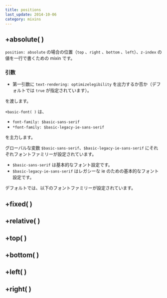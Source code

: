 ```yaml
---
title: positions
last_update: 2014-10-06
category: mixins
---
```


## +absolute( )

`position: absolute` の場合の位置（`top` 、`right` 、`bottom` 、`left`）、`z-index` の値を一行で書くための mixin です。

### 引数

- 第一引数に `text-rendering: optimizelegibility` を出力するか否か（デフォルトでは `true` が指定されています）。

を渡します。

`+basic-font( )` は、

- `font-family: $basic-sans-serif` 
- `*font-family: $basic-legacy-ie-sans-serif`

を主力します。

グローバルな変数 `$basic-sans-serif`、`$basic-legacy-ie-sans-serif` にそれぞれフォントファミリーが設定されています。

- `$basic-sans-serif` は基本的なフォント設定です。
- `$basic-legacy-ie-sans-serif` はレガシーな ie のための基本的なフォント設定です。

デフォルトでは、以下のフォントファミリーが設定されています。


## +fixed( )
## +relative( )
## +top( )
## +bottom( )
## +left( )
## +right( )